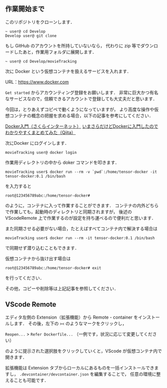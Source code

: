 
## 作業開始まで

このリポジトリをクローンします．

```
~ user@ cd Develop
Develop user@ git clone 
```

もし GitHub のアカウントを所持していないなら，
代わりに zip 等でダウンロードしたあと，作業用フォルダに展開します．

```
~ user@ cd Develop/movieTracking
```

次に Docker という仮想コンテナを扱えるサービスを入れます．

URL：https://www.docker.com

`Get started` からアカウンティング登録をお願いします．
非常に巨大かつ有名なサービスなので，信頼できるアカウントで登録しても大丈夫だと思います．

今回は，とりあえずコピペで動くようになっていますが，
より高度な操作や仮想コンテナの概念の把握を求める場合，以下の記事を参考にしてください．

[Docker入門（さくらインターネット）](https://knowledge.sakura.ad.jp/13265/)
[いまさらだけどDockerに入門したのでわかりやすくまとめてみた（Qiita）](https://qiita.com/gold-kou/items/44860fbda1a34a001fc1)

次にDocker にログインします．

```
movieTracking user@ docker login
```

作業用ディレクトリの中から doker コマンドを叩きます．

```terminal01
movieTracking user$ docker run --rm -v `pwd`:/home/tensor-docker -it tensor-docker:0.1 /bin/bash
```

を入力すると

```
root@123456789abc:/home/tensor-docker#
```

のように，コンテナに入って作業することができます．
コンテナの内外どちらで作業しても，起動時のディレクトリと同期されますが，
後述の VScodeRemote 上で作業するのが設定を持ち運べるので便利だと思います．

また同期させる必要がない場合，たとえばすべてコンテナ内で解決する場合は

```
movieTracking user$ docker run --rm -it tensor-docker:0.1 /bin/bash
```

で同期せず潜り込むこともできます．

仮想コンテナから抜け出す場合は

```
root@123456789abc:/home/tensor-docker# exit
```

を行ってください．

その他，コピーや削除等は上記記事を参照してください．

## VScode Remote

エディタ左側の Extension（拡張機能）から Remote - container をインストールします．
その後，左下の `><` のようなマークをクリックし，

`Reopen...` > `Refer Dockerfile...` （一例です，状況に応じて変更してください）

のように提示された選択肢をクリックしていくと，VScode が仮想コンテナ内で開きます．

拡張機能は Extension タブからローカルにあるものを一括インストールできますし，
`.devcontainer/devcontainer.json` を編集することで，
任意の環境に整えることも可能です．
